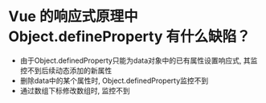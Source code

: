 # Vue 的响应式原理中 Object.defineProperty 有什么缺陷？

- 由于Object.definedProperty只能为data对象中的已有属性设置响应式, 其监控不到后续动态添加的新属性
- 删除data中的某个属性时, Object.definedProperty监控不到
- 通过数组下标修改数组时, 监控不到